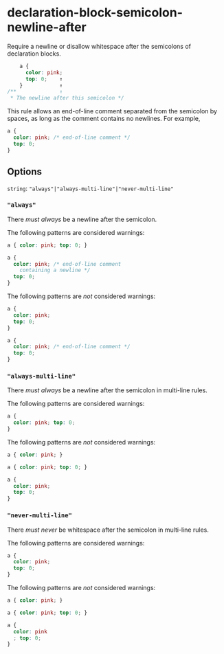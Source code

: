 # declaration-block-semicolon-newline-after

Require a newline or disallow whitespace after the semicolons of declaration blocks.

```css
    a {
      color: pink;
      top: 0;    ↑
    }            ↑
/**              ↑
 * The newline after this semicolon */
```

This rule allows an end-of-line comment separated from the semicolon by spaces,
as long as the comment contains no newlines. For example,

```css
a {
  color: pink; /* end-of-line comment */
  top: 0;
}
```

## Options

`string`: `"always"|"always-multi-line"|"never-multi-line"`

### `"always"`

There *must always* be a newline after the semicolon.

The following patterns are considered warnings:

```css
a { color: pink; top: 0; }
```

```css
a {
  color: pink; /* end-of-line comment
    containing a newline */
  top: 0;
}
```

The following patterns are *not* considered warnings:

```css
a {
  color: pink;
  top: 0;
}
```

```css
a {
  color: pink; /* end-of-line comment */
  top: 0;
}
```

### `"always-multi-line"`

There *must always* be a newline after the semicolon in multi-line rules.

The following patterns are considered warnings:

```css
a {
  color: pink; top: 0;
}
```

The following patterns are *not* considered warnings:

```css
a { color: pink; }
```

```css
a { color: pink; top: 0; }
```

```css
a {
  color: pink;
  top: 0;
}
```

### `"never-multi-line"`

There *must never* be whitespace after the semicolon in multi-line rules.

The following patterns are considered warnings:

```css
a {
  color: pink;
  top: 0;
}
```

The following patterns are *not* considered warnings:

```css
a { color: pink; }
```

```css
a { color: pink; top: 0; }
```

```css
a {
  color: pink
  ; top: 0;
}
```
